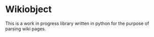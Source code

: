 # Wikiobject

This is a work in progress library written in python for the purpose of parsing wiki pages.
